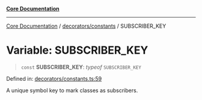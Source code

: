 [**Core Documentation**](../../../README.md)

***

[Core Documentation](../../../README.md) / [decorators/constants](../README.md) / SUBSCRIBER\_KEY

# Variable: SUBSCRIBER\_KEY

> `const` **SUBSCRIBER\_KEY**: *typeof* `SUBSCRIBER_KEY`

Defined in: [decorators/constants.ts:59](https://github.com/stonemjs/core/blob/3581a30de158e951ead319c3cc6abead0be9639f/src/decorators/constants.ts#L59)

A unique symbol key to mark classes as subscribers.
